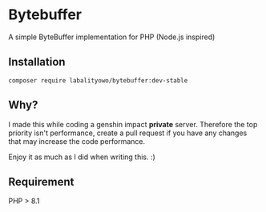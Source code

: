 # Bytebuffer
A simple ByteBuffer implementation for PHP (Node.js inspired)


## Installation

```composer require labalityowo/bytebuffer:dev-stable```

## Why?
I made this while coding a genshin impact **private** server. Therefore the top priority isn't performance, create a pull request if you have any changes that may increase the code performance.

Enjoy it as much as I did when writing this. :)

## Requirement
PHP > 8.1 

